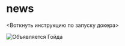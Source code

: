 # news


<Воткнуть инструкцию по запуску докера>

![Объявляется Гойда](https://c.tenor.com/ND_8Z8BDk-wAAAAC/tenor.gif)
